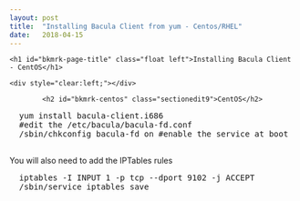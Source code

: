 ```yaml
---
layout: post
title:  "Installing Bacula Client from yum - Centos/RHEL"
date:   2018-04-15
---
```


    <h1 id="bkmrk-page-title" class="float left">Installing Bacula Client - CentOS</h1>

    <div style="clear:left;"></div>

            <h2 id="bkmrk-centos" class="sectionedit9">CentOS</h2>
<pre class="code" id="bkmrk-yum-install-bacula-c">  yum install bacula-client.i686
  #edit the /etc/bacula/bacula-fd.conf
  /sbin/chkconfig bacula-fd on #enable the service at boot
  </pre>
<p id="bkmrk-you-will-also-need-t">You will also need to add the IPTables rules</p>
<pre class="code" id="bkmrk-iptables--i-input-1-">  iptables -I INPUT 1 -p tcp --dport 9102 -j ACCEPT
  /sbin/service iptables save</pre>
